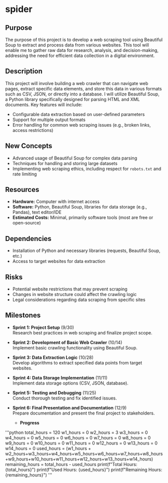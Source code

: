 # spider

## Purpose
The purpose of this project is to develop a web scraping tool using Beautiful Soup to extract and process data from various websites. This tool will enable me to gather raw data for research, analysis, and decision-making, addressing the need for efficient data collection in a digital environment.

## Description
This project will involve building a web crawler that can navigate web pages, extract specific data elements, and store this data in various formats such as CSV, JSON, or directly into a database. I will utilize Beautiful Soup, a Python library specifically designed for parsing HTML and XML documents. Key features will include:
- Configurable data extraction based on user-defined parameters
- Support for multiple output formats
- Error handling for common web scraping issues (e.g., broken links, access restrictions)

## New Concepts
- Advanced usage of Beautiful Soup for complex data parsing
- Techniques for handling and storing large datasets
- Implementing web scraping ethics, including respect for `robots.txt` and rate limiting

## Resources
- **Hardware:** Computer with internet access
- **Software:** Python, Beautiful Soup, libraries for data storage (e.g., Pandas), text editor/IDE
- **Estimated Costs:** Minimal, primarily software tools (most are free or open-source)

## Dependencies
- Installation of Python and necessary libraries (requests, Beautiful Soup, etc.)
- Access to target websites for data extraction

## Risks
- Potential website restrictions that may prevent scraping
- Changes in website structure could affect the crawling logic
- Legal considerations regarding data scraping from specific sites

## Milestones
- **Sprint 1: Project Setup** (9/30)  
  Research best practices in web scraping and finalize project scope.
  
- **Sprint 2: Development of Basic Web Crawler** (10/14)  
  Implement basic crawling functionality using Beautiful Soup.
  
- **Sprint 3: Data Extraction Logic** (10/28)  
  Develop algorithms to extract specified data points from target websites.
  
- **Sprint 4: Data Storage Implementation** (11/11)  
  Implement data storage options (CSV, JSON, database).
  
- **Sprint 5: Testing and Debugging** (11/25)  
  Conduct thorough testing and fix identified issues.
  
- **Sprint 6: Final Presentation and Documentation** (12/9)  
  Prepare documentation and present the final project to stakeholders.

  - **Progress**

'''python
total_hours = 120
w1_hours = 0
w2_hours = 3
w3_hours = 0
w4_hours = 0
w5_hours = 0
w6_hours = 0
w7_hours = 0
w8_hours = 0
w9_hours = 0
w10_hours = 0
w11_hours = 0
w12_hours = 0
w13_hours = 0
w14_hours = 0
used_hours = (w1_hours + w2_hours+w3_hours+w4_hours+w5_hours+w6_hours+w7_hours+w8_hours+w9_hours+w10_hours+w11_hours+w12_hours+w13_hours+w14_hours)
remaining_hours = total_hours - used_hours
print(f"Total Hours: {total_hours}")
print(f"Used Hours: {used_hours}")
print(f"Remaining Hours: {remaining_hours}")
'''
